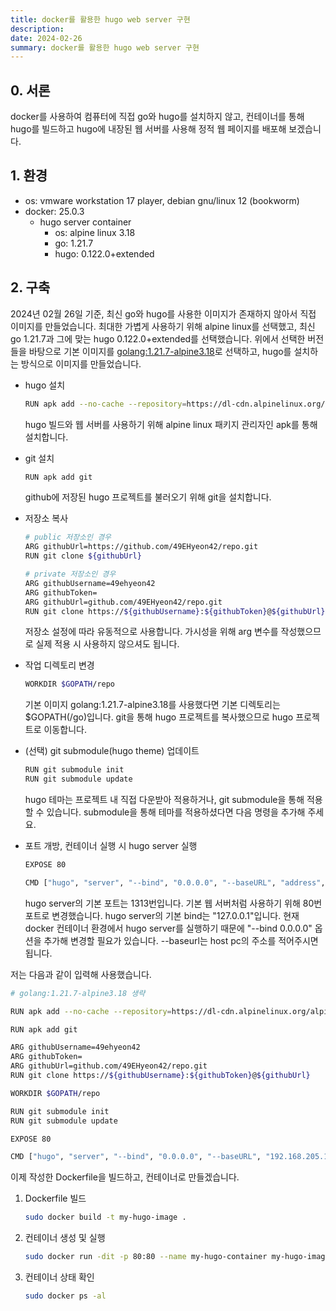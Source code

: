 ```yaml
---
title: docker를 활용한 hugo web server 구현
description:
date: 2024-02-26
summary: docker를 활용한 hugo web server 구현
---
```


## 0. 서론

docker를 사용하여 컴퓨터에 직접 go와 hugo를 설치하지 않고, 컨테이너를 통해 hugo를 빌드하고 hugo에 내장된 웹 서버를 사용해 정적 웹 페이지를 배포해 보겠습니다.

## 1. 환경

- os: vmware workstation 17 player, debian gnu/linux 12 (bookworm)
- docker: 25.0.3
  - hugo server container
    - os: alpine linux 3.18
    - go: 1.21.7
    - hugo: 0.122.0+extended

## 2. 구축

2024년 02월 26일 기준, 최신 go와 hugo를 사용한 이미지가 존재하지 않아서 직접 이미지를 만들었습니다. 최대한 가볍게 사용하기 위해 alpine linux를 선택했고, 최신 go 1.21.7과 그에 맞는 hugo 0.122.0+extended를 선택했습니다. 위에서 선택한 버전들을 바탕으로 기본 이미지를 [golang:1.21.7-alpine3.18](https://github.com/docker-library/golang/blob/893a2c96ba6154de2ad3663d087998bfda0a04e9/1.21/alpine3.18/Dockerfile)로 선택하고, hugo를 설치하는 방식으로 이미지를 만들었습니다.

- hugo 설치

    ```sh
    RUN apk add --no-cache --repository=https://dl-cdn.alpinelinux.org/alpine/edge/community hugo
    ```

  hugo 빌드와 웹 서버를 사용하기 위해 alpine linux 패키지 관리자인 apk를 통해 설치합니다.
- git 설치

    ```sh
    RUN apk add git
    ```

  github에 저장된 hugo 프로젝트를 불러오기 위해 git을 설치합니다.

- 저장소 복사

  ```sh
  # public 저장소인 경우
  ARG githubUrl=https://github.com/49EHyeon42/repo.git
  RUN git clone ${githubUrl}

  # private 저장소인 경우
  ARG githubUsername=49ehyeon42
  ARG githubToken=
  ARG githubUrl=github.com/49EHyeon42/repo.git
  RUN git clone https://${githubUsername}:${githubToken}@${githubUrl}
  ```

  저장소 설정에 따라 유동적으로 사용합니다. 가시성을 위해 arg 변수를 작성했으므로 실제 적용 시 사용하지 않으셔도 됩니다.

- 작업 디렉토리 변경

  ```sh
  WORKDIR $GOPATH/repo
  ```

  기본 이미지 golang:1.21.7-alpine3.18를 사용했다면 기본 디렉토리는 $GOPATH(/go)입니다. git을 통해 hugo 프로젝트를 복사했으므로 hugo 프로젝트로 이동합니다.

- (선택) git submodule(hugo theme) 업데이트

  ```sh
  RUN git submodule init
  RUN git submodule update
  ```

  hugo 테마는 프로젝트 내 직접 다운받아 적용하거나, git submodule을 통해 적용할 수 있습니다. submodule을 통해 테마를 적용하셨다면 다음 명령을 추가해 주세요.

- 포트 개방, 컨테이너 실행 시 hugo server 실행

  ```sh
  EXPOSE 80

  CMD ["hugo", "server", "--bind", "0.0.0.0", "--baseURL", "address", "--port", "80"]
  ```

  hugo server의 기본 포트는 1313번입니다. 기본 웹 서버처럼 사용하기 위해 80번 포트로 변경했습니다. hugo server의 기본 bind는 "127.0.0.1"입니다. 현재 docker 컨테이너 환경에서 hugo server를 실행하기 때문에 "--bind 0.0.0.0" 옵션을 추가해 변경할 필요가 있습니다. --baseurl는 host pc의 주소를 적어주시면 됩니다.

저는 다음과 같이 입력해 사용했습니다.

```sh
# golang:1.21.7-alpine3.18 생략

RUN apk add --no-cache --repository=https://dl-cdn.alpinelinux.org/alpine/edge/community hugo

RUN apk add git

ARG githubUsername=49ehyeon42
ARG githubToken=
ARG githubUrl=github.com/49EHyeon42/repo.git
RUN git clone https://${githubUsername}:${githubToken}@${githubUrl}

WORKDIR $GOPATH/repo

RUN git submodule init
RUN git submodule update

EXPOSE 80

CMD ["hugo", "server", "--bind", "0.0.0.0", "--baseURL", "192.168.205.145", "--port", "80"]
```

이제 작성한 Dockerfile을 빌드하고, 컨테이너로 만들겠습니다.

1. Dockerfile 빌드

    ```sh
    sudo docker build -t my-hugo-image .
    ```

2. 컨테이너 생성 및 실행

    ```sh
    sudo docker run -dit -p 80:80 --name my-hugo-container my-hugo-image
    ```

3. 컨테이너 상태 확인

    ```sh
    sudo docker ps -al
    ```
